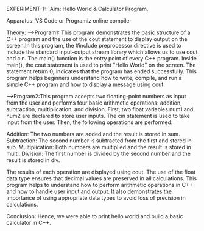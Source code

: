 EXPERIMENT-1:- Aim: Hello World & Calculator Program.

Apparatus: VS Code or Programiz online compiler

Theory: -->Program1: This program demonstrates the basic structure of a C++ program and the use of the cout statement to display output on the screen.In this program, the #include preprocessor directive is used to include the standard input-output stream library which allows us to use cout and cin. The main() function is the entry point of every C++ program. Inside main(), the cout statement is used to print "Hello World" on the screen. The statement return 0; indicates that the program has ended successfully. This program helps beginners understand how to write, compile, and run a simple C++ program and how to display a message using cout.

-->Program2:This program accepts two floating-point numbers as input from the user and performs four basic arithmetic operations: addition, subtraction, multiplication, and division. First, two float variables num1 and num2 are declared to store user inputs. The cin statement is used to take input from the user. Then, the following operations are performed:

Addition: The two numbers are added and the result is stored in sum. Subtraction: The second number is subtracted from the first and stored in sub. Multiplication: Both numbers are multiplied and the result is stored in multi. Division: The first number is divided by the second number and the result is stored in div.

The results of each operation are displayed using cout. The use of the float data type ensures that decimal values are preserved in all calculations. This program helps to understand how to perform arithmetic operations in C++ and how to handle user input and output. It also demonstrates the importance of using appropriate data types to avoid loss of precision in calculations.

Conclusion: Hence, we were able to print hello world and build a basic calculator in C++.
